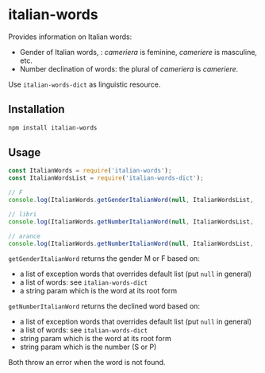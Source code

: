 <!--
Copyright 2019 Ludan Stoecklé
SPDX-License-Identifier: CC-BY-4.0
-->
# italian-words

Provides information on Italian words:

* Gender of Italian words, : _cameriera_ is feminine, _cameriere_ is masculine, etc.
* Number declination of words: the plural of _cameriera_ is _cameriere_.

Use `italian-words-dict` as linguistic resource.

## Installation 
```sh
npm install italian-words
```

## Usage

```javascript
const ItalianWords = require('italian-words');
const ItalianWordsList = require('italian-words-dict');

// F
console.log(ItalianWords.getGenderItalianWord(null, ItalianWordsList, 'cameriera'));

// libri
console.log(ItalianWords.getNumberItalianWord(null, ItalianWordsList, 'libro', 'P'));

// arance
console.log(ItalianWords.getNumberItalianWord(null, ItalianWordsList, 'arancia', 'P'));
```

`getGenderItalianWord` returns the gender M or F based on:

* a list of exception words that overrides default list (put `null` in general)
* a list of words: see `italian-words-dict`
* a string param which is the word at its root form

`getNumberItalianWord` returns the declined word based on:

* a list of exception words that overrides default list (put `null` in general)
* a list of words: see `italian-words-dict`
* string param which is the word at its root form
* string param which is the number (S or P)

Both throw an error when the word is not found.

